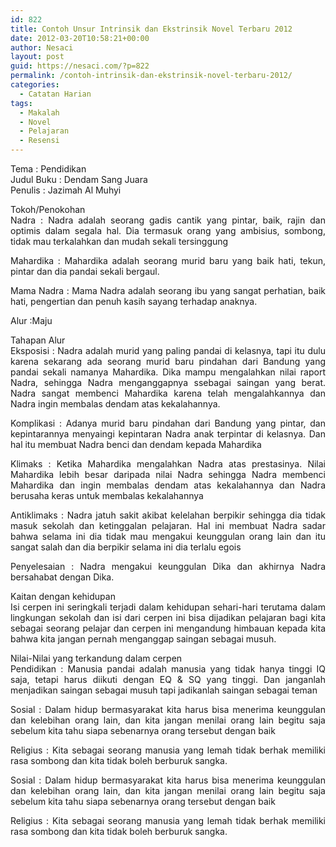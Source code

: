```yaml
---
id: 822
title: Contoh Unsur Intrinsik dan Ekstrinsik Novel Terbaru 2012
date: 2012-03-20T10:58:21+00:00
author: Nesaci
layout: post
guid: https://nesaci.com/?p=822
permalink: /contoh-intrinsik-dan-ekstrinsik-novel-terbaru-2012/
categories:
  - Catatan Harian
tags:
  - Makalah
  - Novel
  - Pelajaran
  - Resensi
---
```

<p style="text-align: justify;">
  Tema : Pendidikan<br /> Judul Buku : Dendam Sang Juara<br /> Penulis : Jazimah Al Muhyi
</p>

<p style="text-align: justify;">
  Tokoh/Penokohan<br /> Nadra : Nadra adalah seorang gadis cantik yang pintar, baik, rajin dan optimis dalam segala hal. Dia termasuk orang yang ambisius, sombong, tidak mau terkalahkan dan mudah sekali tersinggung
</p>

<p style="text-align: justify;">
  Mahardika : Mahardika adalah seorang murid baru yang baik hati, tekun, pintar dan dia pandai sekali bergaul.
</p>

<p style="text-align: justify;">
  Mama Nadra : Mama Nadra adalah seorang ibu yang sangat perhatian, baik hati, pengertian dan penuh kasih sayang terhadap anaknya.
</p>

<p style="text-align: justify;">
  Alur :Maju
</p>

<p style="text-align: justify;">
  Tahapan Alur<br /> Eksposisi : Nadra adalah murid yang paling pandai di kelasnya, tapi itu dulu karena sekarang ada seorang murid baru pindahan dari Bandung yang pandai sekali namanya Mahardika. Dika mampu mengalahkan nilai raport Nadra, sehingga Nadra menganggapnya ssebagai saingan yang berat. Nadra sangat membenci Mahardika karena telah mengalahkannya dan Nadra ingin membalas dendam atas kekalahannya.
</p>

<p style="text-align: justify;">
  Komplikasi : Adanya murid baru pindahan dari Bandung yang pintar, dan kepintarannya menyaingi kepintaran Nadra anak terpintar di kelasnya. Dan hal itu membuat Nadra benci dan dendam kepada Mahardika
</p>

<p style="text-align: justify;">
  Klimaks : Ketika Mahardika mengalahkan Nadra atas prestasinya. Nilai Mahardika lebih besar daripada nilai Nadra sehingga Nadra membenci Mahardika dan ingin membalas dendam atas kekalahannya dan Nadra berusaha keras untuk membalas kekalahannya
</p>

<p style="text-align: justify;">
  Antiklimaks : Nadra jatuh sakit akibat kelelahan berpikir sehingga dia tidak masuk sekolah dan ketinggalan pelajaran. Hal ini membuat Nadra sadar bahwa selama ini dia tidak mau mengakui keunggulan orang lain dan itu sangat salah dan dia berpikir selama ini dia terlalu egois<!--more-->
</p>

<p style="text-align: justify;">
  Penyelesaian : Nadra mengakui keunggulan Dika dan akhirnya Nadra bersahabat dengan Dika.
</p>

<p style="text-align: justify;">
  Kaitan dengan kehidupan<br /> Isi cerpen ini seringkali terjadi dalam kehidupan sehari-hari terutama dalam lingkungan sekolah dan isi dari cerpen ini bisa dijadikan pelajaran bagi kita sebagai seorang pelajar dan cerpen ini mengandung himbauan kepada kita bahwa kita jangan pernah menganggap saingan sebagai musuh.
</p>

<p style="text-align: justify;">
  Nilai-Nilai yang terkandung dalam cerpen<br /> Pendidikan : Manusia pandai adalah manusia yang tidak hanya tinggi IQ saja, tetapi harus diikuti dengan EQ & SQ yang tinggi. Dan janganlah menjadikan saingan sebagai musuh tapi jadikanlah saingan sebagai teman
</p>

<p style="text-align: justify;">
  Sosial : Dalam hidup bermasyarakat kita harus bisa menerima keunggulan dan kelebihan orang lain, dan kita jangan menilai orang lain begitu saja sebelum kita tahu siapa sebenarnya orang tersebut dengan baik
</p>

<p style="text-align: justify;">
  Religius : Kita sebagai seorang manusia yang lemah tidak berhak memiliki rasa sombong dan kita tidak boleh berburuk sangka.
</p>

<p style="text-align: justify;">
  Sosial : Dalam hidup bermasyarakat kita harus bisa menerima keunggulan dan kelebihan orang lain, dan kita jangan menilai orang lain begitu saja sebelum kita tahu siapa sebenarnya orang tersebut dengan baik
</p>

<p style="text-align: justify;">
  Religius : Kita sebagai seorang manusia yang lemah tidak berhak memiliki rasa sombong dan kita tidak boleh berburuk sangka.
</p>